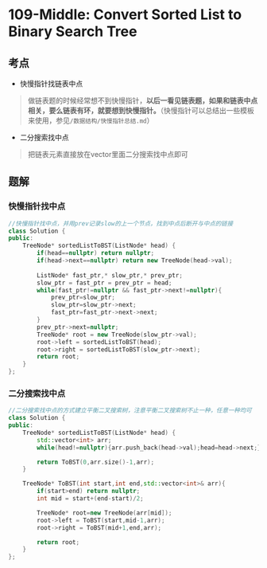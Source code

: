 # 109-Middle: Convert Sorted List to Binary Search Tree

## 考点

* 快慢指针找链表中点
> 做链表题的时候经常想不到快慢指针，__以后一看见链表题，如果和链表中点相关，要么链表有环，就要想到快慢指针。__（快慢指针可以总结出一些模板来使用，参见`/数据结构/快慢指针总结.md`）
* 二分搜索找中点
> 把链表元素直接放在vector里面二分搜索找中点即可

## 题解

### 快慢指针找中点

```cpp
//快慢指针找中点，并用prev记录slow的上一个节点，找到中点后断开与中点的链接
class Solution {
public:
    TreeNode* sortedListToBST(ListNode* head) {
        if(head==nullptr) return nullptr;
        if(head->next==nullptr) return new TreeNode(head->val);
        
        ListNode* fast_ptr,* slow_ptr,* prev_ptr;
        slow_ptr = fast_ptr = prev_ptr = head;
        while(fast_ptr!=nullptr && fast_ptr->next!=nullptr){
            prev_ptr=slow_ptr;
            slow_ptr=slow_ptr->next;
            fast_ptr=fast_ptr->next->next;
        }
        prev_ptr->next=nullptr;
        TreeNode* root = new TreeNode(slow_ptr->val);
        root->left = sortedListToBST(head);
        root->right = sortedListToBST(slow_ptr->next);
        return root;
    }
};
```

### 二分搜索找中点

```cpp
//二分搜索找中点的方式建立平衡二叉搜索树，注意平衡二叉搜索树不止一种，任意一种均可
class Solution {
public:
    TreeNode* sortedListToBST(ListNode* head) {
        std::vector<int> arr;
        while(head!=nullptr){arr.push_back(head->val);head=head->next;}

        return ToBST(0,arr.size()-1,arr);
    }

    TreeNode* ToBST(int start,int end,std::vector<int>& arr){
        if(start>end) return nullptr;
        int mid = start+(end-start)/2;

        TreeNode* root=new TreeNode(arr[mid]);
        root->left = ToBST(start,mid-1,arr);
        root->right = ToBST(mid+1,end,arr);

        return root;
    }
};
```